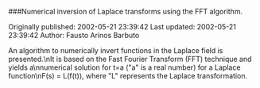 ###Numerical inversion of Laplace transforms using the FFT algorithm.

Originally published: 2002-05-21 23:39:42
Last updated: 2002-05-21 23:39:42
Author: Fausto Arinos Barbuto

An algorithm to numerically invert functions in the Laplace field is presented.\nIt is based on the Fast Fourier Transform (FFT) technique and yields a\nnumerical solution for t=a ("a" is a real number) for a Laplace function\nF(s) = L(f(t)), where "L" represents the Laplace transformation.